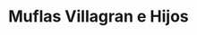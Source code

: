 ---
title: "Muflas Villagran e Hijos"
url: /san-francisco-de-dos-rios/muflas-villagran-e-hijos/
shop: Autowerkstatt
---
